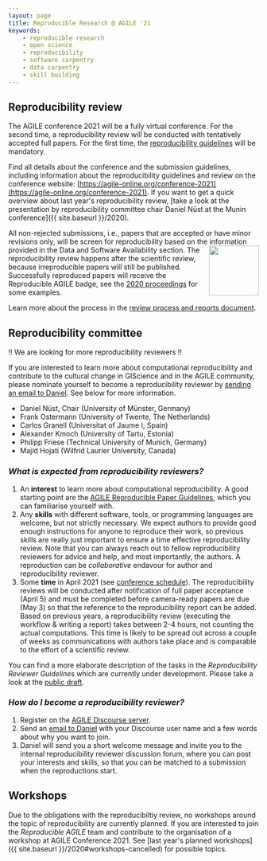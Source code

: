 ```yaml
---
layout: page
title: Reproducible Research @ AGILE '21
keywords:
    - reproducible research
    - open science
    - reproducibility
    - software carpentry
    - data carpentry
    - skill building
---
```


## Reproducibility review

The AGILE conference 2021 will be a fully virtual conference.
For the second time, a reproducibility review will be conducted with tentatively accepted full papers.
For the first time, the [reproducibility guidelines](https://doi.org/10.17605/OSF.IO/CB7Z8) will be mandatory.

Find all details about the conference and the submission guidelines, including information about the reproducibility guidelines and review on the conference website: [https://agile-online.org/conference-2021](https://agile-online.org/conference-2021).
If you want to get a quick overview about last year's reproducibility review, [take a look at the presentation by reproducibility committee chair Daniel Nüst at the Munin conference]({{ site.baseurl }}/2020).

All non-rejected submissions, i.e., papers that are accepted or have minor revisions only, will be screen for reproducibility based on the information provided in the Data and Software Availability section.
<img style="float: right" width="100" src="{{ site.baseurl }}/public/images/badge/AGILE-reproducible-badge_square.png" />
The reproducibility review happens after the scientific review, because irreproducible papers will still be published.
Successfully reproduced papers will receive the Reproducible AGILE badge, see the [2020 proceedings](https://agile-giss.copernicus.org/articles/1/index.html) for some examples.

Learn more about the process in the [review process and reports document](https://osf.io/7rjpe/).

## Reproducibility committee

‼️ We are looking for more reproducibility reviewers ‼️

If you are interested to learn more about computational reproducibility and contribute to the cultural change in GIScience and in the AGILE community, please nominate yourself to become a reproducibility reviewer by [sending an email to Daniel](mailto:daniel.nuest@uni-muenster.de).
See below for more information.

- Daniel Nüst, Chair (University of Münster, Germany)
- Frank Ostermann (University of Twente, The Netherlands)
- Carlos Granell (Universitat of Jaume I, Spain)
- Alexander Kmoch (University of Tartu, Estonia)
- Philipp Friese (Technical University of Munich, Germany)
- Majid Hojati (Wilfrid Laurier University, Canada)

### _What is expected from reproducibility reviewers?_

1. An **interest** to learn more about computational reproducibility.
   A good starting point are the [AGILE Reproducible Paper Guidelines](https://doi.org/10.17605/OSF.IO/CB7Z8), which you can familiarise yourself with.
1. Any **skills** with different software, tools, or programming languages are welcome, but not strictly necessary.
   We expect authors to provide good enough instructions for anyone to reproduce their work, so previous skills are really just important to ensure a time effective reproducibility review. Note that you can always reach out to fellow reproducibility reviewers for advice and help, and most importantly, the authors. A reproduction can be _collaborative_ endavour for author and reproducibility reviewer.
1. Some **time** in April 2021 (see [conference schedule](https://agile-online.org/conference-2021/important-dates-2021)). The reproducibility reviews will be conducted after notification of full paper acceptance (April 5) and must be completed before camera-ready papers are due (May 3) so that the reference to the reproducibility report can be added.
   Based on previous years, a reproducibility review (executing the workflow & writing a report) takes between 2-4 hours, not counting the actual computations. This time is likely to be spread out across a couple of weeks as communications with authors take place and is comparable to the effort of a scientific review.

You can find a more elaborate description of the tasks in the _Reproducibility Reviewer Guidelines_ which are currently under development.
Please take a look at the [public draft](https://docs.google.com/document/d/1Kc-ToUVcrdsq6aB8Qy2J_rIluFwDniv6GHGtZuPvIEo/edit#heading=h.k8wbgzp8v7a4).

### _How do I become a reproducibility reviewer?_

1. Register on the [AGILE Discourse server](https://discourse.agile-online.org/).
2. Send an [email to Daniel](mailto:daniel.nuest@uni-muenster.de) with your Discourse user name and a few words about why you want to join.
3. Daniel will send you a short welcome message and invite you to the internal reproducibility reviewer discussion forum, where you can post your interests and skills, so that you can be matched to a submission when the reproductions start.
<!--Skills thread: https://discourse.agile-online.org/t/reproducibility-reviewer-skills/45/4 -->

## Workshops

Due to the obligations with the reproducibiltiy review, no workshops around the topic of reproducibility are currently planned.
If you are interested to join the _Reproducible AGILE_ team and contribute to the organisation of a workshop at AGILE Conference 2021.
See [last year's planned workshops]({{ site.baseurl }}/2020#workshops-cancelled) for possible topics.

